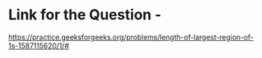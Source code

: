 # Link for the Question -

https://practice.geeksforgeeks.org/problems/length-of-largest-region-of-1s-1587115620/1/#